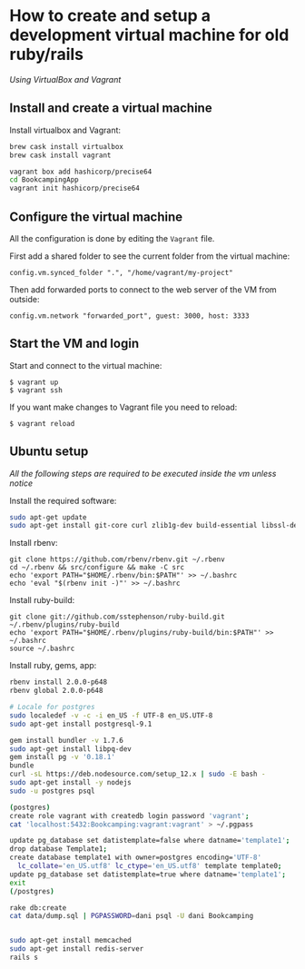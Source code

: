 # How to create and setup a development virtual machine for old ruby/rails

_Using VirtualBox and Vagrant_

## Install and create a virtual machine

Install virtualbox and Vagrant:

```bash
brew cask install virtualbox
brew cask install vagrant

vagrant box add hashicorp/precise64
cd BookcampingApp
vagrant init hashicorp/precise64
```

## Configure the virtual machine

All the configuration is done by editing the `Vagrant` file.

First add a shared folder to see the current folder from the virtual machine:

`config.vm.synced_folder ".", "/home/vagrant/my-project"`

Then add forwarded ports to connect to the web server of the VM from outside:

`config.vm.network "forwarded_port", guest: 3000, host: 3333`

## Start the VM and login

Start and connect to the virtual machine:

```
$ vagrant up
$ vagrant ssh
```

If you want make changes to Vagrant file you need to reload:

```
$ vagrant reload
```

## Ubuntu setup

_All the following steps are required to be executed inside the vm unless notice_

Install the required software:

```bash
sudo apt-get update
sudo apt-get install git-core curl zlib1g-dev build-essential libssl-dev libreadline-dev libyaml-dev libsqlite3-dev sqlite3 libxml2-dev libxslt1-dev libcurl4-openssl-dev python-software-properties libffi-dev
```

Install rbenv:

```
git clone https://github.com/rbenv/rbenv.git ~/.rbenv
cd ~/.rbenv && src/configure && make -C src
echo 'export PATH="$HOME/.rbenv/bin:$PATH"' >> ~/.bashrc
echo 'eval "$(rbenv init -)"' >> ~/.bashrc
```

Install ruby-build:

```
git clone git://github.com/sstephenson/ruby-build.git ~/.rbenv/plugins/ruby-build
echo 'export PATH="$HOME/.rbenv/plugins/ruby-build/bin:$PATH"' >> ~/.bashrc
source ~/.bashrc
```

Install ruby, gems, app:

```bash
rbenv install 2.0.0-p648
rbenv global 2.0.0-p648

# Locale for postgres
sudo localedef -v -c -i en_US -f UTF-8 en_US.UTF-8
sudo apt-get install postgresql-9.1

gem install bundler -v 1.7.6
sudo apt-get install libpq-dev
gem install pg -v '0.18.1'
bundle
curl -sL https://deb.nodesource.com/setup_12.x | sudo -E bash -
sudo apt-get install -y nodejs
sudo -u postgres psql

(postgres)
create role vagrant with createdb login password 'vagrant';
cat 'localhost:5432:Bookcamping:vagrant:vagrant' > ~/.pgpass

update pg_database set datistemplate=false where datname='template1';
drop database Template1;
create database template1 with owner=postgres encoding='UTF-8'
  lc_collate='en_US.utf8' lc_ctype='en_US.utf8' template template0;
update pg_database set datistemplate=true where datname='template1';
exit
(/postgres)

rake db:create
cat data/dump.sql | PGPASSWORD=dani psql -U dani Bookcamping


sudo apt-get install memcached
sudo apt-get install redis-server
rails s
```
